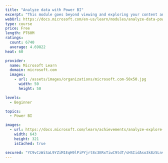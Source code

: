 ```yaml
---
title: "Analyze data with Power BI"
excerpt: "This module goes beyond viewing and exploring your content and explains how to interact with it by working with reports and dashboards to uncover and share new business insights."
webUrl: https://docs.microsoft.com/en-us/learn/modules/analyze-data-power-bi/
type: course
price: Free
length: PT60M
ratings:
  count: 6740
  average: 4.69822
heat: 60

provider:
  name: Microsoft Learn
  domain: microsoft.com
  images:
    - url: /assets/images/organizations/microsoft.com-50x50.jpg
      width: 50
      height: 50

levels:
  - Beginner

topics:
  - Power BI

images:
  - url: https://docs.microsoft.com/learn/achievements/analyze-explore-data-power-bi-social.png
    width: 643
    height: 321
    isCached: true

secured: "YC9vCzWiSaL9YZiM1EqH9lPiPYjrt8c3ERxTiwC9tdT/sHSIidAso3k8z5Lnv9ilIgLqzFKydYCZioX6wPjzcoiRwPSx8pnu9hy8xvZObRoD5MHx7G93zK3tv4dKqBMOVpxoFdMfwPX7m2CYYrK1sakKSeFRViuJvqDoz2F9PmiaCV8dtcaNxH8YnAKLNYgW1+rXSm1PLF/xEnxy43sj5qmBIl6fxchyvBOt7xCY4iy2gvnB+QtAcOi6HUj13N9PXROy4T72z2GK2C1IUlLFzKMegDVUzi9AO15Qqv1Cr9BnUz7YMYEd6H41KB/JKVFA5sMwRgrjUIr+1qAGdwwqNsAtSazcPTZSOT/dG1DdGoldfo272zreEWE7ok35jeRlGC817E3YbaxCBmKWhrSBEUxKtlHAoa+ms7eAoe9CKSo=;qIN78vCNdNK2DhfSKFMcuw=="
---
```


